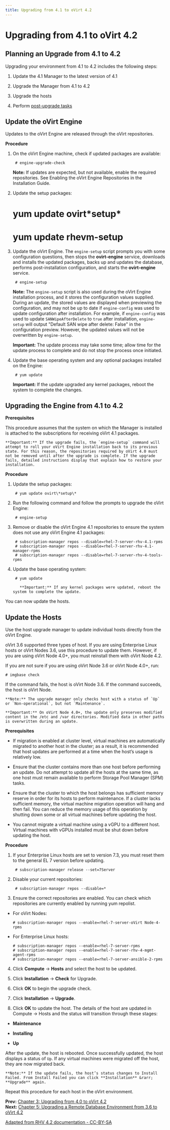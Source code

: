 ```yaml
---
title: Upgrading from 4.1 to oVirt 4.2
---
```


# Upgrading from 4.1 to oVirt 4.2

## Planning an Upgrade from 4.1 to 4.2

Upgrading your environment from 4.1 to 4.2 includes the following steps:

1. Update the 4.1 Manager to the latest version of 4.1

2. Upgrade the Manager from 4.1 to 4.2

3. Upgrade the hosts

4. Perform [post-upgrade tasks](../chap-Post-Upgrade_Tasks/)

## Update the oVirt Engine

Updates to the oVirt Engine are released through the oVirt repositories.

**Procedure**

1. On the oVirt Engine machine, check if updated packages are available:

        # engine-upgrade-check

    **Note:** If updates are expected, but not available, enable the required repositories. See Enabling the oVirt Engine Repositories in the Installation Guide.

2. Update the setup packages:

    # yum update ovirt\*setup\*

    # yum update rhevm-setup

3. Update the oVirt Engine. The `engine-setup` script prompts you with some configuration questions, then stops the **ovirt-engine** service, downloads and installs the updated packages, backs up and updates the database, performs post-installation configuration, and starts the **ovirt-engine** service.

        # engine-setup

    **Note:** The `engine-setup` script is also used during the oVirt Engine installation process, and it stores the configuration values supplied. During an update, the stored values are displayed when previewing the configuration, and may not be up to date if `engine-config` was used to update configuration after installation. For example, if `engine-config` was used to update `SANWipeAfterDelete` to `true` after installation, `engine-setup` will output "Default SAN wipe after delete: False" in the configuration preview. However, the updated values will not be overwritten by `engine-setup`.

    **Important:** The update process may take some time; allow time for the update process to complete and do not stop the process once initiated.

4. Update the base operating system and any optional packages installed on the Engine:

        # yum update

    **Important:** If the update upgraded any kernel packages, reboot the system to complete the changes.

## Upgrading the Engine from 4.1 to 4.2

**Prerequisites**

This procedure assumes that the system on which the Manager is installed is attached to the subscriptions for receiving oVirt 4.1 packages.

    **Important:** If the upgrade fails, the `engine-setup` command will attempt to roll your oVirt Engine installation back to its previous state. For this reason, the repositories required by oVirt 4.0 must not be removed until after the upgrade is complete. If the upgrade fails, detailed instructions display that explain how to restore your installation.

**Procedure**

1. Update the setup packages:

        # yum update ovirt\*setup\*

2. Run the following command and follow the prompts to upgrade the oVirt Engine:

        # engine-setup

3. Remove or disable the oVirt Engine 4.1 repositories to ensure the system does not use any oVirt Engine 4.1 packages:

        # subscription-manager repos --disable=rhel-7-server-rhv-4.1-rpms
        # subscription-manager repos --disable=rhel-7-server-rhv-4.1-manager-rpms
        # subscription-manager repos --disable=rhel-7-server-rhv-4-tools-rpms

4. Update the base operating system:

        # yum update

          **Important:** If any kernel packages were updated, reboot the system to complete the update.

You can now update the hosts.

## Update the Hosts

Use the host upgrade manager to update individual hosts directly from the oVirt Engine.

oVirt 3.6 supported three types of host. If you are using Enterprise Linux hosts or oVirt Nodes 3.6, use this procedure to update them. However, if you are using oVirt Node 4.0+, you must reinstall them with oVirt Node 4.2.

If you are not sure if you are using oVirt Node 3.6 or oVirt Node 4.0+, run:

    # imgbase check

If the command fails, the host is oVirt Node 3.6. If the command succeeds, the host is oVirt Node.

    **Note:** The upgrade manager only checks host with a status of `Up` or `Non-operational`, but not `Maintenance`.

    **Important:** On oVirt Node 4.0+, the update only preserves modified content in the /etc and /var directories. Modified data in other paths is overwritten during an update.

**Prerequisites**

* If migration is enabled at cluster level, virtual machines are automatically migrated to another host in the cluster; as a result, it is recommended that host updates are performed at a time when the host’s usage is relatively low.

* Ensure that the cluster contains more than one host before performing an update. Do not attempt to update all the hosts at the same time, as one host must remain available to perform Storage Pool Manager (SPM) tasks.

* Ensure that the cluster to which the host belongs has sufficient memory reserve in order for its hosts to perform maintenance. If a cluster lacks sufficient memory, the virtual machine migration operation will hang and then fail. You can reduce the memory usage of this operation by shutting down some or all virtual machines before updating the host.
* You cannot migrate a virtual machine using a vGPU to a different host. Virtual machines with vGPUs installed must be shut down before updating the host.

**Procedure**

1. If your Enterprise Linux hosts are set to version 7.3, you must reset them to the general EL 7 version before updating.

        # subscription-manager release --set=7Server

2. Disable your current repositories:

        # subscription-manager repos --disable=*

3. Ensure the correct repositories are enabled. You can check which repositories are currently enabled by running yum repolist.

  * For oVirt Nodes:

        # subscription-manager repos --enable=rhel-7-server-oVirt Node-4-rpms

  * For Enterprise Linux hosts:

        # subscription-manager repos --enable=rhel-7-server-rpms
        # subscription-manager repos --enable=rhel-7-server-rhv-4-mgmt-agent-rpms
        # subscription-manager repos --enable=rhel-7-server-ansible-2-rpms

4. Click **Compute** &rarr; **Hosts** and select the host to be updated.

5. Click **Installation** &rarr; **Check** for Upgrade.

6. Click **OK** to begin the upgrade check.

7. Click **Installation** &rarr; **Upgrade**.

8. Click **OK** to update the host. The details of the host are updated in Compute → Hosts and the status will transition through these stages:

  * **Maintenance**

  * **Installing**

  * **Up**

   After the update, the host is rebooted. Once successfully updated, the host displays a status of `Up`. If any virtual machines were migrated off the host, they are now migrated back.

    **Note:** If the update fails, the host’s status changes to Install Failed. From Install Failed you can click **Installation** &rarr; **Upgrade** again.

Repeat this procedure for each host in the oVirt environment.

**Prev:** [Chapter 3: Upgrading from 4.0 to oVirt 4.2](../chap-Upgrading_from_4.0_to_oVirt_4.2)<br>
**Next:** [Chapter 5: Upgrading a Remote Database Environment from 3.6 to oVirt 4.2](../chap-Upgrading_a_Remote_Database_Environment_from_3.6_to_oVirt_4.2)

[Adapted from RHV 4.2 documentation - CC-BY-SA](https://access.redhat.com/documentation/en-us/red_hat_virtualization/4.2/html/upgrade_guide/chap-upgrading_to_red_hat_virtualization_4.2)
